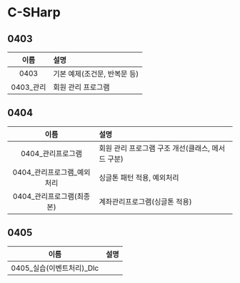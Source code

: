 # C-SHarp

## 0403
|이름|설명|
|:---:|:---|
|0403|기본 예제(조건문, 반복문 등)|
|0403_관리|회원 관리 프로그램|

## 0404
|이름|설명|
|:---:|:---|
|0404_관리프로그램|회원 관리 프로그램 구조 개선(클래스, 메서드 구분)|
|0404_관리프로그램_예외처리|싱글톤 패턴 적용, 예외처리|
|0404_관리프로그램(최종본)|계좌관리프로그램(싱글톤 적용)|

## 0405
|이름|설명|
|:---:|:---|
|0405_실습(이벤트처리)_Dlc|

